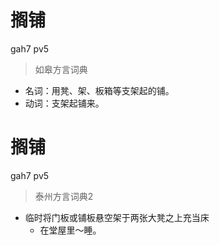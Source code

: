 # 搁铺
gah7 pv5
> 如皋方言词典
- 名词：用凳、架、板箱等支架起的铺。
- 动词：支架起铺来。


# 搁铺
gah7 pv5
> 泰州方言词典2
- 临时将门板或铺板悬空架于两张大凳之上充当床
  - 在堂屋里～睡。